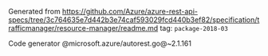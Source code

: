 Generated from https://github.com/Azure/azure-rest-api-specs/tree/3c764635e7d442b3e74caf593029fcd440b3ef82/specification/trafficmanager/resource-manager/readme.md tag: `package-2018-03`

Code generator @microsoft.azure/autorest.go@~2.1.161

